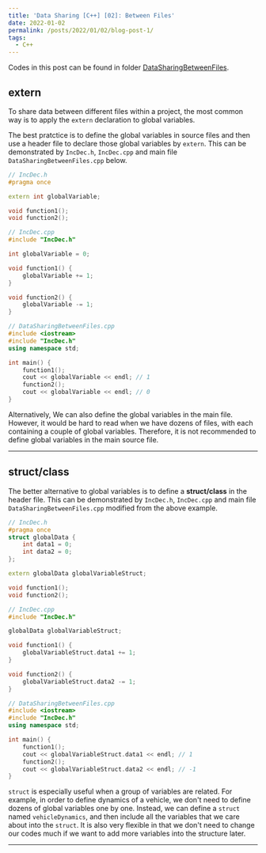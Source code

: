 ```yaml
---
title: 'Data Sharing [C++] [02]: Between Files'
date: 2022-01-02
permalink: /posts/2022/01/02/blog-post-1/
tags:
  - C++
---
```


Codes in this post can be found in folder [DataSharingBetweenFiles](https://github.com/c-huang-tty/c-huang-tty.github.io/tree/master/code/cpp/DataSharing/DataSharingBetweenFiles).

## extern
To share data between different files within a project, the most common way is to apply the `extern` declaration to global variables. 

The best pratctice is to define the global variables in source files and then use a header file to declare those global variables by `extern`. This can be demonstrated by `IncDec.h`, `IncDec.cpp` and main file `DataSharingBetweenFiles.cpp` below.

```cpp
// IncDec.h
#pragma once

extern int globalVariable;

void function1();
void function2();
```
```cpp
// IncDec.cpp
#include "IncDec.h"

int globalVariable = 0;

void function1() {
    globalVariable += 1;
}

void function2() {
    globalVariable -= 1;
}
```
```cpp
// DataSharingBetweenFiles.cpp
#include <iostream>
#include "IncDec.h"
using namespace std;

int main() {
    function1();
    cout << globalVariable << endl; // 1
    function2();
    cout << globalVariable << endl; // 0
}
```

Alternatively, We can also define the global variables in the main file. However, it would be hard to read when we have dozens of files, with each containing a couple of global variables. Therefore, it is not recommended to define global variables in the main source file. 

---
## struct/class
The better alternative to global variables is to define a **struct/class** in the header file. This can be demonstrated by `IncDec.h`, `IncDec.cpp` and main file `DataSharingBetweenFiles.cpp` modified from the above example.

```cpp
// IncDec.h
#pragma once
struct globalData {
    int data1 = 0;
    int data2 = 0;
};

extern globalData globalVariableStruct;

void function1();
void function2();
```
```cpp
// IncDec.cpp
#include "IncDec.h"

globalData globalVariableStruct;

void function1() {
    globalVariableStruct.data1 += 1;
}

void function2() {
    globalVariableStruct.data2 -= 1;
}
```
```cpp
// DataSharingBetweenFiles.cpp
#include <iostream>
#include "IncDec.h"
using namespace std;

int main() {
    function1();
    cout << globalVariableStruct.data1 << endl; // 1
    function2();
    cout << globalVariableStruct.data2 << endl; // -1
}
```

`struct` is especially useful when a group of variables are related. For example, in order to define dynamics of a vehicle, we don't need to define dozens of global variables one by one. Instead, we can define a `struct` named `vehicleDynamics`, and then include all the variables that we care about into the `struct`. It is also very flexible in that we don't need to change our codes much if we want to add more variables into the structure later.

---
